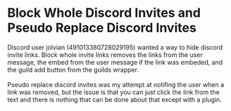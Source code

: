 # Block Whole Discord Invites and Pseudo Replace Discord Invites

<div>Discord user jolvian (491013380728029195) wanted a way to hide discord invite links. Block whole invite links removes the links from the user message, the embed from the user message if the link was embeded, and the guild add button from the guilds wrapper.<br>
<br>
Pseudo replace discord invites was my attempt at notifing the user when a link was removed, but the issue is that you can just click the link from the text and there is nothing that can be done about that except with a plugin.</div>
